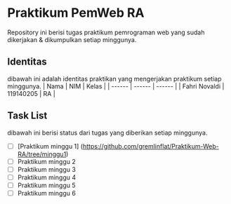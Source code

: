 # Praktikum PemWeb RA
Repository ini berisi tugas praktikum pemrograman web yang sudah dikerjakan & dikumpulkan setiap minggunya.

## Identitas 
dibawah ini adalah identitas praktikan yang mengerjakan praktikum setiap minggunya.
| Nama | NIM | Kelas |
| ------ | ------ | ------ |
| Fahri Novaldi | 119140205 | RA |

## Task List
dibawah ini berisi status dari tugas yang diberikan setiap minggunya.
- [ ] [Praktikum minggu 1] (https://github.com/gremlinflat/Praktikum-Web-RA/tree/minggu1) 
- [ ] Praktikum minggu 2
- [ ] Praktikum minggu 3
- [ ] Praktikum minggu 4
- [ ] Praktikum minggu 5
- [ ] Praktikum minggu 6